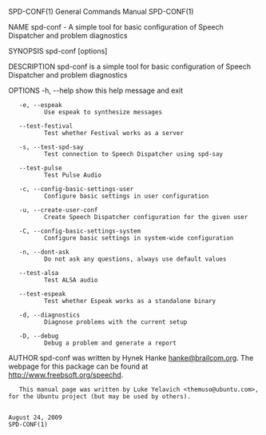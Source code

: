 SPD-CONF(1)                                                                             General Commands Manual                                                                            SPD-CONF(1)

NAME
       spd-conf - A simple tool for basic configuration of Speech Dispatcher and problem diagnostics

SYNOPSIS
       spd-conf [options]

DESCRIPTION
       spd-conf is a simple tool for basic configuration of Speech Dispatcher and problem diagnostics

OPTIONS
       -h, --help
              show this help message and exit

       -e, --espeak
              Use espeak to synthesize messages

       --test-festival
              Test whether Festival works as a server

       -s, --test-spd-say
              Test connection to Speech Dispatcher using spd-say

       --test-pulse
              Test Pulse Audio

       -c, --config-basic-settings-user
              Configure basic settings in user configuration

       -u, --create-user-conf
              Create Speech Dispatcher configuration for the given user

       -C, --config-basic-settings-system
              Configure basic settings in system-wide configuration

       -n, --dont-ask
              Do not ask any questions, always use default values

       --test-alsa
              Test ALSA audio

       --test-espeak
              Test whether Espeak works as a standalone binary

       -d, --diagnostics
              Diagnose problems with the current setup

       -D, --debug
              Debug a problem and generate a report

AUTHOR
       spd-conf was written by Hynek Hanke <hanke@brailcom.org>. The webpage for this package can be found at http://www.freebsoft.org/speechd.

       This manual page was written by Luke Yelavich <themuso@ubuntu.com>, for the Ubuntu project (but may be used by others).

                                                                                            August 24, 2009                                                                                SPD-CONF(1)
